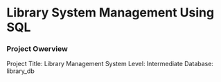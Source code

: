# Library System Management Using SQL

### Project Owerview



Project Title: Library Management System
Level: Intermediate
Database: library_db
